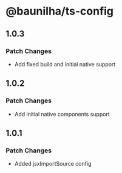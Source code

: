 # @baunilha/ts-config

## 1.0.3

### Patch Changes

- Add fixed build and initial native support

## 1.0.2

### Patch Changes

- Add initial native components support

## 1.0.1

### Patch Changes

- Added jsxImportSource config
